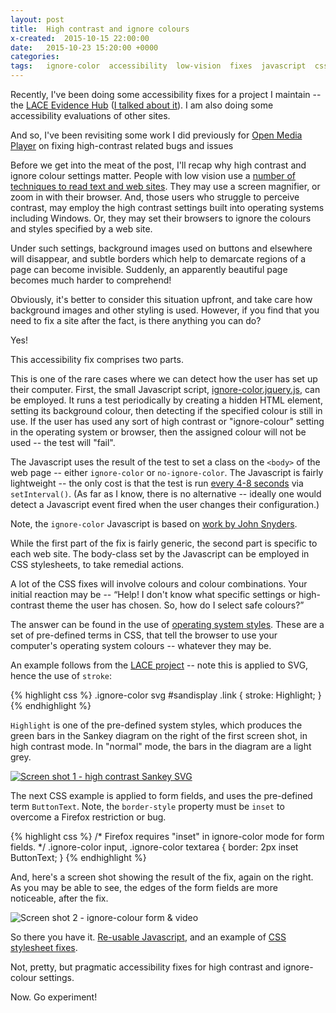 ```yaml
---
layout: post
title:  High contrast and ignore colours
x-created:  2015-10-15 22:00:00
date:   2015-10-23 15:20:00 +0000
categories:
tags:   ignore-color  accessibility  low-vision  fixes  javascript  css  ouplayer  LACE
---
```




Recently, I've been doing some accessibility fixes for a project I maintain
-- the [LACE Evidence Hub][] ([I talked about it][talk]).
I am also doing some accessibility evaluations of other sites.

And so, I've been revisiting some work I did previously for [Open Media Player][] on fixing high-contrast related bugs and issues

<!--more-->

Before we get into the meat of the post, I'll recap why high contrast and ignore colour settings matter.
People with low vision use a [number of techniques to read text and web sites][webaim].
They may use a screen magnifier, or zoom in with their browser. And, those users who struggle to perceive contrast, may employ the high contrast settings built into operating systems including Windows.
Or, they may set their browsers to ignore the colours and styles specified by a web site.


Under such settings, background images used on buttons and elsewhere will disappear, and subtle borders which help to demarcate regions of a page can become invisible. Suddenly, an apparently beautiful page becomes much harder to comprehend!

Obviously, it's better to consider this situation upfront, and take care how background images and other styling is used. However, if you find that you need to fix a site after the fact, is there anything you can do?

Yes!

This accessibility fix comprises two parts.

This is one of the rare cases where we can detect how the user has set up their computer. First, the small Javascript script, [ignore-color.jquery.js][js], can be employed. It runs a test periodically by creating a hidden HTML element, setting its background colour, then detecting if the specified colour is still in use. If the user has used any sort of high contrast or "ignore-colour" setting in the operating system or browser, then the assigned colour will not be used -- the test will "fail".

The Javascript uses the result of the test to set a class on the `<body>` of the web page --
either `ignore-color` or `no-ignore-color`. The Javascript is fairly lightweight --
the only cost is that the test is run [every 4-8 seconds][tag-int] via `setInterval()`.
(As far as I know, there is no alternative -- ideally one would detect a Javascript event fired when the user changes their configuration.)

Note, the `ignore-color` Javascript is based on [work by John Snyders][snyders].

While the first part of the fix is fairly generic, the second part is specific to each web site.
The body-class set by the Javascript can be employed in CSS stylesheets, to take remedial actions.

A lot of the CSS fixes will involve colours and colour combinations. Your initial reaction
may be -- “Help! I don't know what specific settings or high-contrast theme the user has
chosen. So, how do I select safe colours?”

The answer can be found in the use of [operating system styles][sitepoint].
These are a set of pre-defined terms in CSS, that tell the browser to use your
computer's operating system colours -- whatever they may be.


An example follows from the [LACE project][css] --
note this is applied to SVG, hence the use of `stroke`:

{% highlight css %}
.ignore-color svg #sandisplay .link {
        stroke: Highlight;
}
{% endhighlight %}

`Highlight` is one of the pre-defined system styles, which produces the green
bars in the Sankey diagram on the right of the first screen shot, in high contrast mode.
In "normal" mode, the bars in the diagram are a light grey.

[![Screen shot 1 - high contrast Sankey SVG][img-1]][slideshare]


The next CSS example is applied to form fields, and uses the pre-defined term `ButtonText`.
Note, the `border-style` property must be `inset` to overcome a Firefox restriction or bug.

{% highlight css %}
/* Firefox requires "inset" in ignore-color mode for form fields. */
.ignore-color input, .ignore-color textarea {
        border: 2px inset ButtonText;
}
{% endhighlight %}

And, here's a screen shot showing the result of the fix, again on the right.
As you may be able to see, the edges of the form fields are more noticeable, after the fix.

![Screen shot 2 - ignore-colour form & video][img-2]


So there you have it.
[Re-usable Javascript][js], and an example of [CSS stylesheet fixes][css].

Not, pretty, but pragmatic accessibility fixes for high contrast and ignore-colour settings.

Now. Go experiment!



[LACE Evidence Hub]: http://evidence.laceproject.eu
[talk]: /2015/10/09/laceflare-workshop-lace-accessibility.html
[slideshare]: http://slideshare.net/laceproject/learning-analytics-lace-solar-flare-2015/11
[Open Media Player]: http://iet-ou.github.io/open-media-player
[webaim]: http://webaim.org/articles/visual/lowvision "WebAIM - Web accessibility in mind"
[useful]: http://ux.stackexchange.com/questions/27992/is-high-contrast-mode-really-useful

[js]: https://gist.github.com/nfreear/c82581b4485cd303150d "ignore-color.jquery.js – on GitHub. License: MIT"
[snyders]: http://hardlikesoftware.com/weblog/2009/11/04/css-sprites-vs-high-contrast-mode/
    "CSS sprites vs. high contrast mode, November 4, 2009, by John Snyders (Code: public domain)"

[css]: https://github.com/IET-OU/wp-iet-generic-plugins/blob/master/css/wp-eh-ignore-color.css#L19-L22
    "wp-eh-ignore-color.css – on GitHub. License: GPL"
[sys]: http://webdesign.about.com/od/colorcharts/l/blsystemcolors.htm
[sitepoint]: http://www.sitepoint.com/css-system-styles/
    "How to Use Operating System Styles in CSS, by Craig Buckler, August 11, 2009"
[satis]: http://iet-embed-acct.open.ac.uk/satis/#!/ignore

[slide]: https://docs.google.com/presentation/d/1xkJz6FO6sC07ED7s6fsy4ZR3ds4zDl1jTdsFfEge4Ns/edit#
[img-1]: https://lh3.googleusercontent.com/_9KTY0jDnn8XoToAQc1zDxgOteSlgH_sEEyq7A79hcD6WDq4HjWJXO-NK5xYi40UzXWRY_QxAuhcXpQfBgOspZbzQicTvzT2p_QdDMlVMHN2mubr6VI-PuVOhApvM4YUvd_rf8Nv1A
    "Screen shot 1 – before and after the fix"
[img-2]: https://lh3.googleusercontent.com/-Na-bOj5r05cha_DyhpejXsEz9fuQ8nUXznee_Y3lSKkUCp1IYECt4iCFkvs4Yn4j3ksYW7SuTvsh8iv8V6l2ZsyGTC3JyhbUadz9mZxLTDIDKv-1SqUkC-MNNcEpKcVm1wzBPDNow
    "Screen shot 2 – before and after the fix"

[tag-X]: javascript:return%20false "You decide!"
[tag-int]: #!tag "You decide the time interval! Try to strike a balance.."

[End]: end
